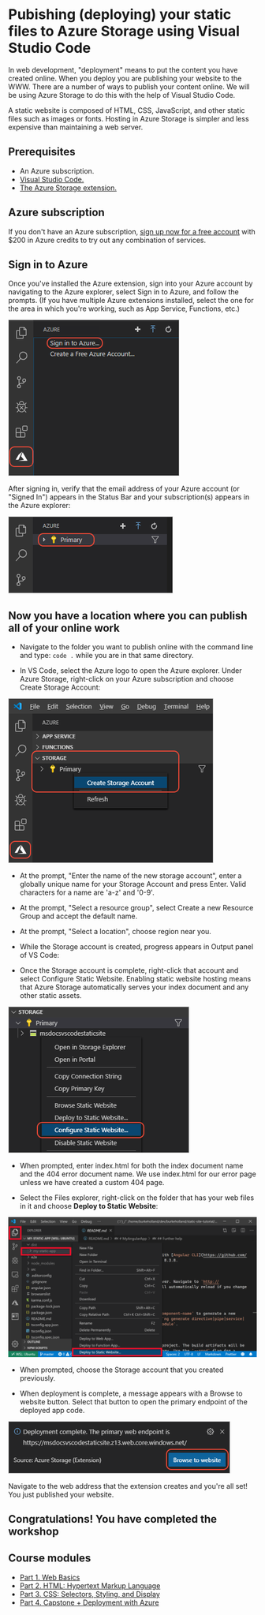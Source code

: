 # Pubishing (deploying) your static files to Azure Storage using Visual Studio Code

In web development, "deployment" means to put the content you have created online. When you deploy you are publishing your website to the WWW. There are a number of ways to publish your content online. We will be using Azure Storage to do this with the help of Visual Studio Code.

A static website is composed of HTML, CSS, JavaScript, and other static files such as images or fonts. Hosting in Azure Storage is simpler and less expensive than maintaining a web server.

## Prerequisites

* An Azure subscription.
* [Visual Studio Code.](https://code.visualstudio.com/)
* [The Azure Storage extension.](https://marketplace.visualstudio.com/items?itemName=ms-azuretools.vscode-azurestorage)

## Azure subscription

If you don't have an Azure subscription, [sign up now for a free account](https://azure.microsoft.com/en-us/free/) with $200 in Azure credits to try out any combination of services.

## Sign in to Azure

Once you've installed the Azure extension, sign into your Azure account by navigating to the Azure explorer, select Sign in to Azure, and follow the prompts. (If you have multiple Azure extensions installed, select the one for the area in which you're working, such as App Service, Functions, etc.)

![Azure Sign-In](../images/azure-sign-in.png)

After signing in, verify that the email address of your Azure account (or "Signed In") appears in the Status Bar and your subscription(s) appears in the Azure explorer:

![Azure Sign-In 2](../images/azure-subscription-view.png)

## Now you have a location where you can publish all of your online work

* Navigate to the folder you want to publish online with the command line and type:
`code .` while you are in that same directory.

* In VS Code, select the Azure logo to open the Azure explorer. Under Azure Storage, right-click on your Azure subscription and choose Create Storage Account:

![Create Storage Account Image](../images/create-storage-account.png)

* At the prompt, "Enter the name of the new storage account", enter a globally unique name for your Storage Account and press Enter. Valid characters for a name are 'a-z' and '0-9'.

* At the prompt, "Select a resource group", select Create a new Resource Group and accept the default name.

* At the prompt, "Select a location", choose region near you.

* While the Storage account is created, progress appears in Output panel of VS Code:

* Once the Storage account is complete, right-click that account and select Configure Static Website. Enabling static website hosting means that Azure Storage automatically serves your index document and any other static assets.

![configure static page](../images/configure-static-website.png)

* When prompted, enter index.html for both the index document name and the 404 error document name. We use index.html for our error page unless we have created a custom 404 page.

* Select the Files explorer, right-click on the folder that has your web files in it and choose **Deploy to Static Website**:

![Deploy Static Image](../images/deploy-build-angular.png)

* When prompted, choose the Storage account that you created previously.

* When deployment is complete, a message appears with a Browse to website button. Select that button to open the primary endpoint of the deployed app code.

![Endpoint Image](../images/deployment-complete.png)

Navigate to the web address that the extension creates and you're all set! You just published your website.

## Congratulations! You have completed the workshop

## Course modules

* [Part 1. Web Basics](../Part%201.%20Web%20Basics)
* [Part 2. HTML: Hypertext Markup Language](../Part%202.%20HTML)
* [Part 3. CSS: Selectors, Styling, and Display](../Part%203.%20CSS%20%26%20CSS3)
* [Part 4. Capstone + Deployment with Azure](../Part%204.%20%20Capstone%20%2B%20Deployment)
